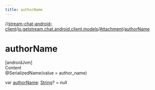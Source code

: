 ```yaml
---
title: authorName
---
```

//[stream-chat-android-client](../../../index.md)/[io.getstream.chat.android.client.models](../index.md)/[Attachment](index.md)/[authorName](authorName.md)



# authorName  
[androidJvm]  
Content  
@SerializedName(value = author_name)  
  
var [authorName](authorName.md): [String](https://kotlinlang.org/api/latest/jvm/stdlib/kotlin/-string/index.html)? = null  



